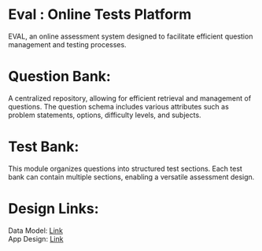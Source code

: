 # Eval : Online Tests Platform

EVAL, an online assessment system designed to facilitate efficient question management and testing processes.

# Question Bank: 
A centralized repository, allowing for efficient retrieval and management of questions. The question schema includes various attributes such as problem statements, options, difficulty levels, and subjects.

# Test Bank:
This module organizes questions into structured test sections. Each test bank can contain multiple sections, enabling a versatile assessment design.
<br>

# Design Links:
Data Model: [Link](https://excalidraw.com/#json=u6HHIqBF1dMjOjCgiO2Ep,5-G5ENXn6gqJW2UH6YJxzA)
<br>
App Design: [Link](https://miro.com/app/board/uXjVLNE6rqc=/?share_link_id=728312900909)
